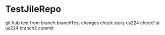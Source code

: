# TestJileRepo
git hub test
from branch branchTest changes
check story us224
check1 st us224
branch2 commit
